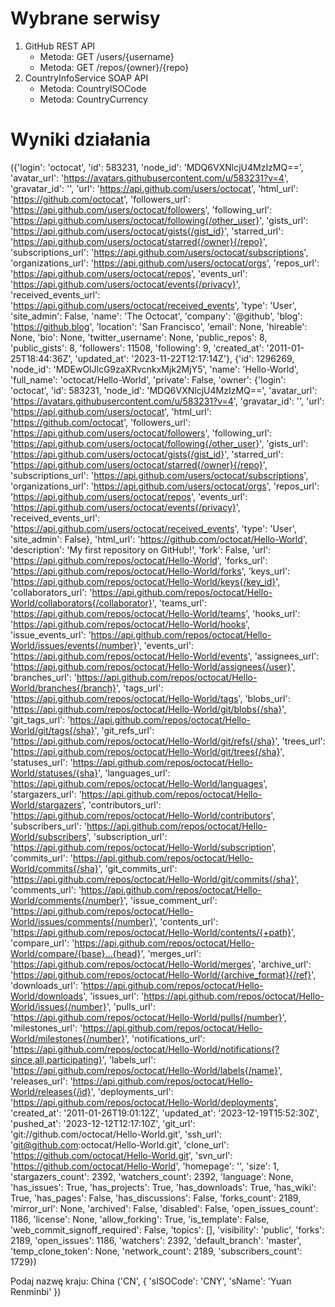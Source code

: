 ﻿# Wybrane serwisy
1. GitHub REST API
   - Metoda: GET /users/{username}
   - Metoda: GET /repos/{owner}/{repo}
2. CountryInfoService SOAP API
   - Metoda: CountryISOCode
   - Metoda: CountryCurrency

# Wyniki działania
({'login': 'octocat', 'id': 583231, 'node_id': 'MDQ6VXNlcjU4MzIzMQ==', 'avatar_url': 'https://avatars.githubusercontent.com/u/583231?v=4', 'gravatar_id': '', 'url': 'https://api.github.com/users/octocat', 'html_url': 'https://github.com/octocat', 'followers_url': 'https://api.github.com/users/octocat/followers', 'following_url': 'https://api.github.com/users/octocat/following{/other_user}', 'gists_url': 'https://api.github.com/users/octocat/gists{/gist_id}', 'starred_url': 'https://api.github.com/users/octocat/starred{/owner}{/repo}', 'subscriptions_url': 'https://api.github.com/users/octocat/subscriptions', 'organizations_url': 'https://api.github.com/users/octocat/orgs', 'repos_url': 'https://api.github.com/users/octocat/repos', 'events_url': 'https://api.github.com/users/octocat/events{/privacy}', 'received_events_url': 'https://api.github.com/users/octocat/received_events', 'type': 'User', 'site_admin': False, 'name': 'The Octocat', 'company': '@github', 'blog': 'https://github.blog', 'location': 'San Francisco', 'email': None, 'hireable': None, 'bio': None, 'twitter_username': None, 'public_repos': 8, 'public_gists': 8, 'followers': 11508, 'following': 9, 'created_at': '2011-01-25T18:44:36Z', 'updated_at': '2023-11-22T12:17:14Z'}, {'id': 1296269, 'node_id': 'MDEwOlJlcG9zaXRvcnkxMjk2MjY5', 'name': 'Hello-World', 'full_name': 'octocat/Hello-World', 'private': False, 'owner': {'login': 'octocat', 'id': 583231, 'node_id': 'MDQ6VXNlcjU4MzIzMQ==', 'avatar_url': 'https://avatars.githubusercontent.com/u/583231?v=4', 'gravatar_id': '', 'url': 'https://api.github.com/users/octocat', 'html_url': 'https://github.com/octocat', 'followers_url': 'https://api.github.com/users/octocat/followers', 'following_url': 'https://api.github.com/users/octocat/following{/other_user}', 'gists_url': 'https://api.github.com/users/octocat/gists{/gist_id}', 'starred_url': 'https://api.github.com/users/octocat/starred{/owner}{/repo}', 'subscriptions_url': 'https://api.github.com/users/octocat/subscriptions', 'organizations_url': 'https://api.github.com/users/octocat/orgs', 'repos_url': 'https://api.github.com/users/octocat/repos', 'events_url': 'https://api.github.com/users/octocat/events{/privacy}', 'received_events_url': 'https://api.github.com/users/octocat/received_events', 'type': 'User', 'site_admin': False}, 'html_url': 'https://github.com/octocat/Hello-World', 'description': 'My first repository on GitHub!', 'fork': False, 'url': 'https://api.github.com/repos/octocat/Hello-World', 'forks_url': 'https://api.github.com/repos/octocat/Hello-World/forks', 'keys_url': 'https://api.github.com/repos/octocat/Hello-World/keys{/key_id}', 'collaborators_url': 'https://api.github.com/repos/octocat/Hello-World/collaborators{/collaborator}', 'teams_url': 'https://api.github.com/repos/octocat/Hello-World/teams', 'hooks_url': 'https://api.github.com/repos/octocat/Hello-World/hooks', 'issue_events_url': 'https://api.github.com/repos/octocat/Hello-World/issues/events{/number}', 'events_url': 'https://api.github.com/repos/octocat/Hello-World/events', 'assignees_url': 'https://api.github.com/repos/octocat/Hello-World/assignees{/user}', 'branches_url': 'https://api.github.com/repos/octocat/Hello-World/branches{/branch}', 'tags_url': 'https://api.github.com/repos/octocat/Hello-World/tags', 'blobs_url': 'https://api.github.com/repos/octocat/Hello-World/git/blobs{/sha}', 'git_tags_url': 'https://api.github.com/repos/octocat/Hello-World/git/tags{/sha}', 'git_refs_url': 'https://api.github.com/repos/octocat/Hello-World/git/refs{/sha}', 'trees_url': 'https://api.github.com/repos/octocat/Hello-World/git/trees{/sha}', 'statuses_url': 'https://api.github.com/repos/octocat/Hello-World/statuses/{sha}', 'languages_url': 'https://api.github.com/repos/octocat/Hello-World/languages', 'stargazers_url': 'https://api.github.com/repos/octocat/Hello-World/stargazers', 'contributors_url': 'https://api.github.com/repos/octocat/Hello-World/contributors', 'subscribers_url': 'https://api.github.com/repos/octocat/Hello-World/subscribers', 'subscription_url': 'https://api.github.com/repos/octocat/Hello-World/subscription', 'commits_url': 'https://api.github.com/repos/octocat/Hello-World/commits{/sha}', 'git_commits_url': 'https://api.github.com/repos/octocat/Hello-World/git/commits{/sha}', 'comments_url': 'https://api.github.com/repos/octocat/Hello-World/comments{/number}', 'issue_comment_url': 'https://api.github.com/repos/octocat/Hello-World/issues/comments{/number}', 'contents_url': 'https://api.github.com/repos/octocat/Hello-World/contents/{+path}', 'compare_url': 'https://api.github.com/repos/octocat/Hello-World/compare/{base}...{head}', 'merges_url': 'https://api.github.com/repos/octocat/Hello-World/merges', 'archive_url': 'https://api.github.com/repos/octocat/Hello-World/{archive_format}{/ref}', 'downloads_url': 'https://api.github.com/repos/octocat/Hello-World/downloads', 'issues_url': 'https://api.github.com/repos/octocat/Hello-World/issues{/number}', 'pulls_url': 'https://api.github.com/repos/octocat/Hello-World/pulls{/number}', 'milestones_url': 'https://api.github.com/repos/octocat/Hello-World/milestones{/number}', 'notifications_url': 'https://api.github.com/repos/octocat/Hello-World/notifications{?since,all,participating}', 'labels_url': 'https://api.github.com/repos/octocat/Hello-World/labels{/name}', 'releases_url': 'https://api.github.com/repos/octocat/Hello-World/releases{/id}', 'deployments_url': 'https://api.github.com/repos/octocat/Hello-World/deployments', 'created_at': '2011-01-26T19:01:12Z', 'updated_at': '2023-12-19T15:52:30Z', 'pushed_at': '2023-12-12T12:17:10Z', 'git_url': 'git://github.com/octocat/Hello-World.git', 'ssh_url': 'git@github.com:octocat/Hello-World.git', 'clone_url': 'https://github.com/octocat/Hello-World.git', 'svn_url': 'https://github.com/octocat/Hello-World', 'homepage': '', 'size': 1, 'stargazers_count': 2392, 'watchers_count': 2392, 'language': None, 'has_issues': True, 'has_projects': True, 'has_downloads': True, 'has_wiki': True, 'has_pages': False, 'has_discussions': False, 'forks_count': 2189, 'mirror_url': None, 'archived': False, 'disabled': False, 'open_issues_count': 1186, 'license': None, 'allow_forking': True, 'is_template': False, 'web_commit_signoff_required': False, 'topics': [], 'visibility': 'public', 'forks': 2189, 'open_issues': 1186, 'watchers': 2392, 'default_branch': 'master', 'temp_clone_token': None, 'network_count': 2189, 'subscribers_count': 1729})

Podaj nazwę kraju: China
('CN', {
    'sISOCode': 'CNY',
    'sName': 'Yuan Renminbi'
})

